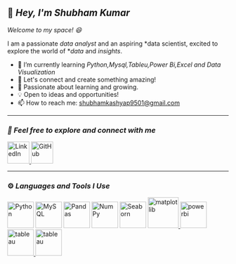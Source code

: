 ## 👋 *Hey, I'm *Shubham Kumar**  

*Welcome to my space! 😄*

I am a passionate *data analyst* and an aspiring *data scientist, excited to explore the world of **data* and *insights*.
- 🌱 I’m currently learning *Python,Mysql,Tableu,Power Bi,Excel and Data Visualization*  
- 📩 Let's connect and create something amazing!
- 🔭 Passionate about learning and growing.  
- 💡 Open to ideas and opportunities!    
- 📫 How to reach me: [shubhamkashyap9501@gmail.com](mailto:shubhamkashyap9501@gmail.com)  

---

### *🤝 Feel free to explore and connect with me*  

<p>
  
  <a href="https://www.linkedin.com/in/shubham9797/" target="_blank">
    <img src="https://cdn.jsdelivr.net/gh/devicons/devicon/icons/linkedin/linkedin-original.svg" alt="LinkedIn" width="50" height="50"/>
  </a>
  <a href="https://github.com/ShubhamKumar0786" target="_blank">
    <img src="https://encrypted-tbn0.gstatic.com/images?q=tbn:ANd9GcSr3RdVtDNdUU-Zui7pAKxXoTeLUzT4TRsDYA&s" alt="GitHub" width="50" height="50"/>
  </a>
</p>

---

### ⚙️ *Languages and Tools I Use*  

<p align="left">
  <img src="https://cdn.jsdelivr.net/gh/devicons/devicon/icons/python/python-original.svg" alt="Python" width="60" height="60"/>
  <img src="https://cdn.jsdelivr.net/gh/devicons/devicon/icons/mysql/mysql-original-wordmark.svg" alt="MySQL" width="60" height="60"/>
  <img src="https://cdn.jsdelivr.net/gh/devicons/devicon/icons/pandas/pandas-original.svg" alt="Pandas" width="60" height="60"/>
  <img src="https://cdn.jsdelivr.net/gh/devicons/devicon/icons/numpy/numpy-original.svg" alt="NumPy" width="60" height="60"/>
  <img src="https://seaborn.pydata.org/_images/logo-mark-lightbg.svg" alt="Seaborn" width="60" height="60"/>
 <a href="https://matplotlib.org/" target="_blank"> <img src="https://matplotlib.org/_static/images/logo2.svg" alt="matplotlib" width="70" height="70"/> </a>
<a href="https://powerbi.microsoft.com/en-au/" target="_blank"> <img src="https://github.com/microsoft/PowerBI-Icons/blob/main/SVG/Power-BI.svg" alt="powerbi" width="60" height="60"/> </a> 
<a href="https://www.tableau.com/" target="_blank"> <img src="https://cdn.worldvectorlogo.com/logos/tableau-software.svg" alt="tableau" width="60" height="60"/> </a>
<a href="https://www.excel.com/" target="_blank"> <img src="https://w7.pngwing.com/pngs/417/369/png-transparent-microsoft-excel-logo-microsoft-word-microsoft-office-365-pivot-table-excel-office-xlsx-icon-microsoft-excel-logo-miscellaneous-template-angle-thumbnail.png" alt="tableau" width="60" height="60"/> </a>
</p>
